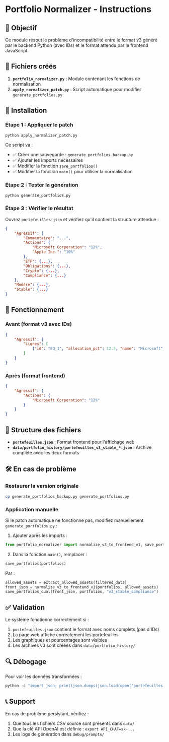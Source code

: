 # Portfolio Normalizer - Instructions

## 🎯 Objectif
Ce module résout le problème d'incompatibilité entre le format v3 généré par le backend Python (avec IDs) et le format attendu par le frontend JavaScript.

## 📝 Fichiers créés

1. **`portfolio_normalizer.py`** : Module contenant les fonctions de normalisation
2. **`apply_normalizer_patch.py`** : Script automatique pour modifier `generate_portfolios.py`

## 🚀 Installation

### Étape 1 : Appliquer le patch
```bash
python apply_normalizer_patch.py
```

Ce script va :
- ✅ Créer une sauvegarde : `generate_portfolios_backup.py`
- ✅ Ajouter les imports nécessaires
- ✅ Modifier la fonction `save_portfolios()`
- ✅ Modifier la fonction `main()` pour utiliser la normalisation

### Étape 2 : Tester la génération
```bash
python generate_portfolios.py
```

### Étape 3 : Vérifier le résultat
Ouvrez `portefeuilles.json` et vérifiez qu'il contient la structure attendue :
```json
{
    "Agressif": {
        "Commentaire": "...",
        "Actions": {
            "Microsoft Corporation": "12%",
            "Apple Inc.": "10%"
        },
        "ETF": {...},
        "Obligations": {...},
        "Crypto": {...},
        "Compliance": {...}
    },
    "Modéré": {...},
    "Stable": {...}
}
```

## 🔄 Fonctionnement

### Avant (format v3 avec IDs)
```json
{
    "Agressif": {
        "Lignes": [
            {"id": "EQ_1", "allocation_pct": 12.5, "name": "Microsoft", "category": "Actions"}
        ]
    }
}
```

### Après (format frontend)
```json
{
    "Agressif": {
        "Actions": {
            "Microsoft Corporation": "12%"
        }
    }
}
```

## 📁 Structure des fichiers

- **`portefeuilles.json`** : Format frontend pour l'affichage web
- **`data/portfolio_history/portefeuilles_v3_stable_*.json`** : Archive complète avec les deux formats

## 🛠️ En cas de problème

### Restaurer la version originale
```bash
cp generate_portfolios_backup.py generate_portfolios.py
```

### Application manuelle
Si le patch automatique ne fonctionne pas, modifiez manuellement `generate_portfolios.py` :

1. Ajouter après les imports :
```python
from portfolio_normalizer import normalize_v3_to_frontend_v1, save_portfolios_dual
```

2. Dans la fonction `main()`, remplacer :
```python
save_portfolios(portfolios)
```

Par :
```python
allowed_assets = extract_allowed_assets(filtered_data)
front_json = normalize_v3_to_frontend_v1(portfolios, allowed_assets)
save_portfolios_dual(front_json, portfolios, "v3_stable_compliance")
```

## ✅ Validation

Le système fonctionne correctement si :
1. `portefeuilles.json` contient le format avec noms complets (pas d'IDs)
2. La page web affiche correctement les portefeuilles
3. Les graphiques et pourcentages sont visibles
4. Les archives v3 sont créées dans `data/portfolio_history/`

## 🔍 Débogage

Pour voir les données transformées :
```python
python -c "import json; print(json.dumps(json.load(open('portefeuilles.json')), indent=2)[:500])"
```

## 📞 Support

En cas de problème persistant, vérifiez :
1. Que tous les fichiers CSV source sont présents dans `data/`
2. Que la clé API OpenAI est définie : `export API_CHAT=sk-...`
3. Les logs de génération dans `debug/prompts/`
